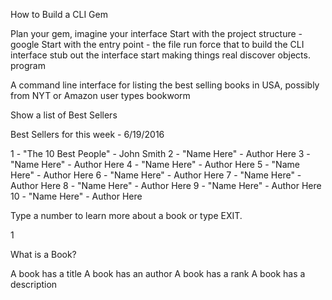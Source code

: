 How to Build a CLI Gem

Plan your gem, imagine your interface
Start with the project structure - google
Start with the entry point - the file run
force that to build the CLI interface
stub out the interface
start making things real
discover objects.
program

A command line interface for listing the best selling books in USA, possibly from NYT or Amazon
user types bookworm

Show a list of Best Sellers

Best Sellers for this week - 6/19/2016

1 - "The 10 Best People" - John Smith 
2 - "Name Here" - Author Here
3 - "Name Here" - Author Here
4 - "Name Here" - Author Here
5 - "Name Here" - Author Here
6 - "Name Here" - Author Here
7 - "Name Here" - Author Here
8 - "Name Here" - Author Here
9 - "Name Here" - Author Here
10 - "Name Here" - Author Here

Type a number to learn more about a book or type EXIT.

1

What is a Book?

A book has a title 
A book has an author
A book has a rank
A book has a description